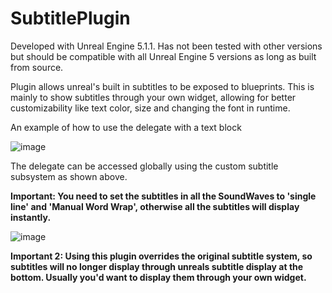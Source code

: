 # SubtitlePlugin

Developed with Unreal Engine 5.1.1. Has not been tested with other versions but should be compatible with all Unreal Engine 5 versions as long as built from source.

Plugin allows unreal's built in subtitles to be exposed to blueprints. This is mainly to show subtitles through your own widget, allowing for better customizability like text color, size and changing the font in runtime.

An example of how to use the delegate with a text block

![image](https://github.com/user-attachments/assets/5932d1eb-a5e1-462d-8a20-50a5ed9a2a7e)


The delegate can be accessed globally using the custom subtitle subsystem as shown above.

**Important: You need to set the subtitles in all the SoundWaves to 'single line' and 'Manual Word Wrap', otherwise all the subtitles will display instantly.**

![image](https://github.com/user-attachments/assets/c7cf7696-04ba-4092-a531-533fadaec3d0)


**Important 2: Using this plugin overrides the original subtitle system, so subtitles will no longer display through unreals subtitle display at the bottom. Usually you'd want to display them through your own widget.**
